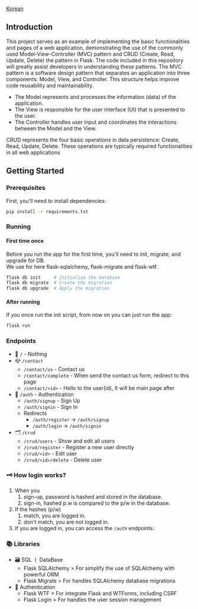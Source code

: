 [Korean](./README.md)

## Introduction

This project serves as an example of implementing the basic functionalities and pages of a web application,
demonstrating the use of the commonly used Model-View-Controller (MVC) pattern and CRUD (Create, Read, Update, Delete)
the pattern in Flask.
The code included in this repository will greatly assist developers in understanding these patterns.
The MVC pattern is a software design pattern that separates an application into three components: Model, View, and
Controller.
This structure helps improve code reusability and maintainability.

- The Model represents and processes the information (data) of the application.
- The View is responsible for the user interface (UI) that is presented to the user.
- The Controller handles user input and coordinates the interactions between the Model and the View.

CRUD represents the four basic operations in data persistence: Create, Read, Update, Delete.
These operations are
typically required functionalities in all web applications

## Getting Started

### Prerequisites

First, you'll need to install dependencies:

```bash
pip install -r requirements.txt
```

### Running

#### First time once

Before you run the app for the first time, you'll need to init, migrate, and upgrade for DB.  
We use for here flask-sqlalchemy, flask-migrate and flask-wtf.

```bash
flask db init     # Initialize the database
flask db migrate  # Create the migration
flask db upgrade  # Apply the migration
```

#### After running

If you once run the init script, from now on you can just run the app:

```bash
flask run
```

### Endpoints

- 🤷 `/` - Nothing
- 📪 `/contact`
    - `/contact/us` - Contact us
    - `/contact/complete` - When send the contact us form, redirect to this page
    - `/contact/<id>` - Hello to the user(id), It will be main page after
- 🔐 `/auth` - Authentication
    - `/auth/signup` - Sign Up
    - `/auth/signin` - Sign In
    - Redirects
        - `/auth/register` -> `/auth/signup`
        - `/auth/login` -> `/auth/signin`
- 🗂️ `/crud`
    - `/crud/users` - Show and edit all users
    - `/crud/register` - Register a new user directly
    - `/crud/<id>` - Edit user
    - `/crud/<id>/delete` - Delete user

### 🗝️ How login works?

1. When you
    1. sign-up, password is hashed and stored in the database.
    2. sign-in, hashed p.w is compared to the p/w in the database.
2. If the hashes (p/w)
    1. match, you are logged in.
    2. don't match, you are not logged in.
3. If you are logged in, you can access the `/auth` endpoints.

### 📚 Libraries

- 🗃️ SQL ㅣ DataBase
    - Flask SQLAlchemy > For simplify the use of SQLAlchemy with powerful ORM
    - Flask Migrate > For handles SQLAlchemy database migrations
- 🔐 Authentication
    - Flask WTF > For integrate Flask and WTForms, including CSRF
    - Flask Login > For handles the user session management
